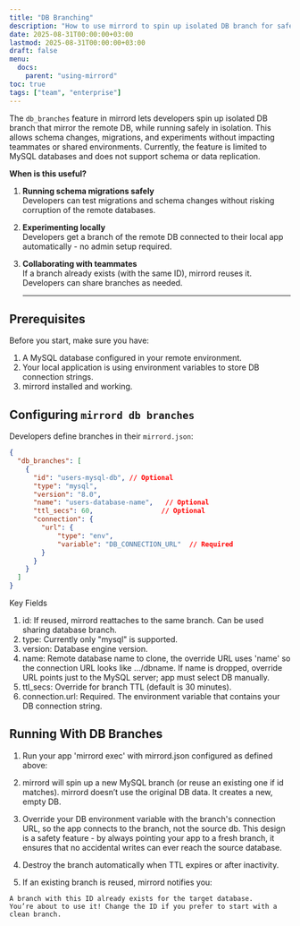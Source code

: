 ```yaml
---
title: "DB Branching"
description: "How to use mirrord to spin up isolated DB branch for safe development and testing DB migrations"
date: 2025-08-31T00:00:00+03:00
lastmod: 2025-08-31T00:00:00+03:00
draft: false
menu:
  docs:
    parent: "using-mirrord"
toc: true
tags: ["team", "enterprise"]
---
```



The `db_branches` feature in mirrord lets developers spin up isolated DB branch that mirror the remote DB, while running safely in isolation. This allows schema changes, migrations, and experiments without impacting teammates or shared environments.
Currently, the feature is limited to MySQL databases and does not support schema or data replication.


**When is this useful?**

1. **Running schema migrations safely**  
   Developers can test migrations and schema changes without risking corruption of the remote databases.

2. **Experimenting locally**  
   Developers get a branch of the remote DB connected to their local app automatically - no admin setup required.

3. **Collaborating with teammates**  
   If a branch already exists (with the same ID), mirrord reuses it. Developers can share branches as needed.

   --- 

## Prerequisites

Before you start, make sure you have:  
1. A MySQL database configured in your remote environment.  
2. Your local application is using environment variables to store DB connection strings.  
3. mirrord installed and working.  


## Configuring `mirrord db branches`
Developers define branches in their `mirrord.json`:
```json
{
  "db_branches": [
    {
      "id": "users-mysql-db", // Optional
      "type": "mysql",
      "version": "8.0",
      "name": "users-database-name",   // Optional
      "ttl_secs": 60,                 // Optional
      "connection": {
        "url": { 
            "type": "env", 
            "variable": "DB_CONNECTION_URL"  // Required
        }
      }
    }
  ]
}
```
Key Fields
1. id: If reused, mirrord reattaches to the same branch. Can be used sharing database branch.
2. type: Currently only "mysql" is supported.
3. version: Database engine version.
4. name: Remote database name to clone, the override URL uses 'name' so the connection URL looks like .../dbname.
If name is dropped, override URL points just to the MySQL server; app must select DB manually.
5. ttl_secs: Override for branch TTL (default is 30 minutes).
6. connection.url: Required. The environment variable that contains your DB connection string.

## Running With DB Branches

1. Run your app 'mirrord exec' with mirrord.json configured as defined above:

2. mirrord will spin up a new MySQL branch (or reuse an existing one if id matches).
    mirrord doesn’t use the original DB data. It creates a new, empty DB.

3. Override your DB environment variable with the branch's connection URL, so the app connects to the branch, not the source db.
    This design is a safety feature - by always pointing your app to a fresh branch, it ensures that no accidental writes can ever reach the source database.

4. Destroy the branch automatically when TTL expires or after inactivity.

5. If an existing branch is reused, mirrord notifies you:
```
A branch with this ID already exists for the target database.
You’re about to use it! Change the ID if you prefer to start with a clean branch.
```